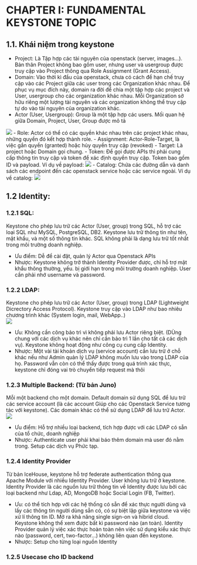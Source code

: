 # CHAPTER I: FUNDAMENTAL KEYSTONE TOPIC

<a name="1.1"></a>
## 1.1. Khái niệm trong keystone
- Project:
    Là Tập hợp các tài nguyên của openstack (server, images...). Bản thân Project không bao gồm user, nhưng user và usergroup được truy cập vào Project thông qua Role Assignment (Grant Access).
- Domain: Vào thời kì đầu của openstack, chưa có cách để hạn chế truy cập vào các Project giữa các user trong các Organization khác nhau. Để phục vụ mục đích này, domain ra đời để chia một tập hợp các project và User, usergroup cho các organization khác nhau. Mỗi Organization sở hữu riêng một lượng tài nguyên và các organization không thể truy cập tự do vào tài nguyên của organization khác.
- Actor (User, Usergroup): Group là một tập hợp các users. Mối quan hệ giữa Domain, Project, User, Group được mô tả  
<img src="http://i.imgur.com/BZsmBOx.png">  
- Role: Actor có thể có các quyền khác nhau trên các project khác nhau, những quyền đó kết hợp thành role.
- Assignment: Actor-Role-Target, là việc gắn quyền (granted) hoặc hủy quyền truy cập (revoked)
- Target: Là project hoặc Domain gọi chung.
- Token: Để gọi được APIs thì phải cung cấp thông tin truy cập và token để xác định quyền truy cập. Token bao gồm ID và payload. Ví dụ về payload:  
<img src="http://i.imgur.com/b50dPCs.png">  
- Catalog: Chứa các đường dẫn và danh sách các endpoint đến các openstack service hoặc các service ngoài. Ví dụ về catalog:  
<img src="http://i.imgur.com/ucRMWTp.png">  

## 1.2 Identity:
### 1.2.1 SQL: 
Keystone cho phép lưu trữ các Actor (User, group) trong SQL, hỗ trợ các loại SQL như MySQL, PostgreSQL, DB2. Keystone lưu trữ thông tin như tên, mật khẩu, và một số thông tin khác. SQL không phải là dạng lưu trữ tốt nhất trong môi trường doanh nghiệp.
- Ưu điểm: Dễ để cài đặt, quản lý Actor qua Openstack APIs
- Nhược: Keystone không trở thành Identity Provider được, chỉ hỗ trợ mật khẩu thông thường, yếu. bị giới hạn trong môi trường doanh nghiệp. User cần phải nhớ username và password.  

### 1.2.2 LDAP:
Keystone cho phép lưu trữ các Actor (User, group) trong LDAP (Lightweight Dicrectory Access Protocol). Keystone truy cập vào LDAP như bao nhiêu chương trình khác (System login, mail, WebApp..)  
<img src="http://i.imgur.com/XcYa3or.png">  
- Ưu: Không cần công bảo trì vì không phải lưu Actor riêng biệt. (DÙng chung với các dịch vụ khác nên chỉ cần bảo trì 1 lần cho tất cả các dịch vụ). Keystone không hoạt động như công cụ cung cấp Identity.
- Nhược: Một vài tài khoản dịch vụ (service account) cần lưu trữ ở chỗ khác nếu như Admin quản lý LDAP không muốn lưu vào trong LDAP của họ. Password vẫn còn có thể thấy được trong quá trình xác thực, keystone chỉ đóng vai trò chuyển tiếp request mà thôi

### 1.2.3 Multiple Backend: (Từ bản Juno)
Mỗi một backend cho một domain. Default domain sử dụng SQL để lưu trữ các service account (là các account Giúp cho các Openstack Service tương tác với keystone). Các domain khác có thể sử dụng LDAP để lưu trữ Actor.  
<img src="http://i.imgur.com/x38IYZo.png">  
- Ưu điểm: Hỗ trợ nhiều loại backend, tích hợp được với các LDAP có sẵn của tổ chức, doanh nghiệp
- Nhược: Authenticate user phải khai báo thêm domain mà user đó nằm trong. Setup các dịch vụ Phức tạp.

### 1.2.4 Identity Provider
Từ bản IceHouse, keystone hỗ trợ federate authentication thông qua Apache Module với nhiều Identity Provider. User không lưu trữ ở keystone. Identity Provider là các nguồn lưu trữ thông tin về Identity được lưu bởi các loại backend như Ldap, AD, MongoDB hoặc Social Login (FB, Twitter).  
- Ưu: có thể tích hợp với các hệ thống có sẵn để xác thực người dùng và lấy các thông tin người dùng sẵn có, có sự biệt lập giữa keystone và việc xử lí thông tin ID. Mở ra khả năng single sign-on và hibrid cloud. Keystone không thể xem được bất kì password nào (an toàn). Identity Provider quản lý việc xác thực hoàn toàn nên việc sử dụng kiểu xác thực nào (password, cert, two-factor...) không liên quan đến keystone.
- Nhược: Setup cho từng loại nguồn Identity 

### 1.2.5 Usecase cho ID backend


